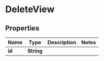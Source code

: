

# DeleteView


## Properties

Name | Type | Description | Notes
------------ | ------------- | ------------- | -------------
**id** | **String** |  | 



